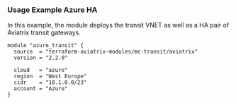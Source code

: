### Usage Example Azure HA

In this example, the module deploys the transit VNET as well as a HA pair of Aviatrix transit gateways.

```hcl
module "azure_transit" {
  source  = "terraform-aviatrix-modules/mc-transit/aviatrix"
  version = "2.2.0"

  cloud   = "azure"
  region  = "West Europe"
  cidr    = "10.1.0.0/23"
  account = "Azure"
}
```